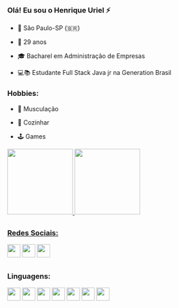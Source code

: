 ### Olá! Eu sou o Henrique Uriel ⚡ 

 - 📌 São Paulo-SP (🇧🇷)                                                              

-  📆 29 anos                                                                         

- 🎓 Bacharel em Administração de Empresas                                            

- 💻📚 Estudante Full Stack Java jr na Generation Brasil                             

### Hobbies:

- 💪 Musculação

- 🍳 Cozinhar

- 🕹️ Games

 <div>
  <a href="https://github.com/HenriqueUriel">
    <img height="150em" src="https://github-readme-stats.vercel.app/api?username=HenriqueUriel&show_icons=true&theme=dracula&include_all_commits=true&count_private=true"/>
  <img height="150em" src="https://github-readme-stats.vercel.app/api/top-langs/?username=HenriqueUriel&layout=compact&langs_count=7&theme=dracula"/>
</div>
 
## 
 ### Redes Sociais:

  <div> 
     <a href="https://www.linkedin.com/in/henrique-uriel/" target="_blank"><img height="30px" src="https://img.shields.io/badge/-LinkedIn-%230077B5?style=for-the-badge&logo=linkedin&logoColor=white" target="_blank"></a>
  <a href="https://www.instagram.com/_rikiuriel/" target="_blank"><img height="30px" src="https://img.shields.io/badge/-Instagram-%23E4405F?style=for-the-badge&logo=instagram&logoColor=white" target="_blank"></a> 
   <a href = "mailto:rr.2015sp@gamil.com"><img height="30px" src="https://img.shields.io/badge/Gmail-D14836?style=for-the-badge&logo=gmail&logoColor=white"></a>
</div>

 ##
 
 ### Linguagens:   
 
<div> 
 <img height="30px" src="https://img.shields.io/badge/Java-ED8B00?style=for-the-badge&logo=java&logoColor=white"/>
 <img height="30px" src="https://img.shields.io/badge/MySQL-00000F?style=for-the-badge&logo=mysql&logoColor=white"/>
 <img height="30px" src="https://img.shields.io/badge/Spring-6DB33F?style=for-the-badge&logo=spring&logoColor=white"/>
 <img height="30px" src="https://camo.githubusercontent.com/edd3031a0956c904634f9a394267a6ba61e9a0bb95c9512a1fbc0725b4014d03/68747470733a2f2f696d672e736869656c64732e696f2f62616467652f2d4769742d626c61636b3f7374796c653d666c61742d737175617265266c6f676f3d676974"/>
 <img height="30px" src="https://img.shields.io/badge/JavaScript-F7DF1E?style=for-the-badge&logo=javascript&logoColor=black"/>
 <img height="30px" src="https://img.shields.io/badge/Bootstrap-563D7C?style=for-the-badge&logo=bootstrap&logoColor=white"/>
 <img height="30px" src="https://img.shields.io/badge/Angular-DD0031?style=for-the-badge&logo=angular&logoColor=white"/>
 </div>
 
